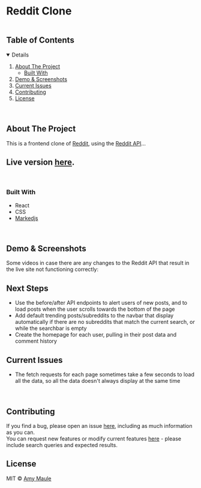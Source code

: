 # Reddit Clone

<!-- TABLE OF CONTENTS -->
  <summary><h2 style="display: inline-block">Table of Contents</h2></summary>
  <details open="open">
  <ol>
    <li>
      <a href="#about-the-project">About The Project</a>
      <ul>
        <li><a href="#built-with">Built With</a></li>
      </ul>
    </li>
    <li><a href="#demo--screenshots">Demo & Screenshots</a></li>
    <li><a href="#current-issues">Current Issues</a></li>
    <li><a href="#contributing">Contributing</a></li>
    <li><a href="#license">License</a></li>
  </ol>
</details>
<br>

<!-- ABOUT THE PROJECT -->
## About The Project

This is a frontend clone of [Reddit](https://www.reddit.com/), using the [Reddit API](https://www.reddit.com/dev/api/)...

## Live version [here](https://amy-reddit.netlify.app/).
<br>

### Built With

* React
* CSS
* [Markedjs](https://github.com/markedjs/marked)
<br>

## Demo & Screenshots
Some videos in case there are any changes to the Reddit API that result in the live site not functioning correctly: <br>


## Next Steps
* Use the before/after API endpoints to alert users of new posts, and to load posts when the user scrolls towards the bottom of the page
* Add default trending posts/subreddits to the navbar that display automatically if there are no subreddits that match the current search, or while the searchbar is empty 
* Create the homepage for each user, pulling in their post data and comment history

## Current Issues
* The fetch requests for each page sometimes take a few seconds to load all the data, so all the data doesn't always display at the same time
<br>

## Contributing

If you find a bug, please open an issue [here](https://github.com/AmyMaule/reddit/issues/new), including as much information as you can.<br>
You can request new features or modify current features [here](https://github.com/AmyMaule/reddit/issues/new) - please include search queries and expected results.
<br>

## License
MIT © [Amy Maule](https://github.com/AmyMaule)

